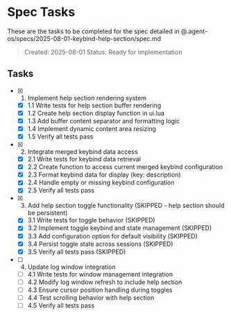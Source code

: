 # Spec Tasks

These are the tasks to be completed for the spec detailed in @.agent-os/specs/2025-08-01-keybind-help-section/spec.md

> Created: 2025-08-01
> Status: Ready for Implementation

## Tasks

- [x] 1. Implement help section rendering system
  - [x] 1.1 Write tests for help section buffer rendering
  - [x] 1.2 Create help section display function in ui.lua
  - [x] 1.3 Add buffer content separator and formatting logic
  - [x] 1.4 Implement dynamic content area resizing
  - [x] 1.5 Verify all tests pass

- [x] 2. Integrate merged keybind data access
  - [x] 2.1 Write tests for keybind data retrieval
  - [x] 2.2 Create function to access current merged keybind configuration
  - [x] 2.3 Format keybind data for display (key: description)
  - [x] 2.4 Handle empty or missing keybind configuration
  - [x] 2.5 Verify all tests pass

- [x] 3. Add help section toggle functionality (SKIPPED - help section should be persistent)
  - [x] 3.1 Write tests for toggle behavior (SKIPPED)
  - [x] 3.2 Implement toggle keybind and state management (SKIPPED)
  - [x] 3.3 Add configuration option for default visibility (SKIPPED)
  - [x] 3.4 Persist toggle state across sessions (SKIPPED)
  - [x] 3.5 Verify all tests pass (SKIPPED)

- [ ] 4. Update log window integration
  - [ ] 4.1 Write tests for window management integration
  - [ ] 4.2 Modify log window refresh to include help section
  - [ ] 4.3 Ensure cursor position handling during toggles
  - [ ] 4.4 Test scrolling behavior with help section
  - [ ] 4.5 Verify all tests pass